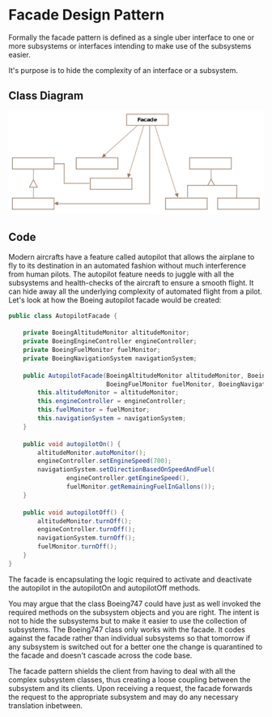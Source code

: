 # Facade Design Pattern

Formally the facade pattern is defined as a single uber interface to one or
more subsystems or interfaces intending to make use of the subsystems easier.

It's purpose is to hide the complexity of an interface or a subsystem.

## Class Diagram

![Facade Class Diagram](facade_class_diagram.png)

## Code

Modern aircrafts have a feature called autopilot that allows the airplane to
fly to its destination in an automated fashion without much interference from
human pilots. The autopilot feature needs to juggle with all the subsystems
and health-checks of the aircraft to ensure a smooth flight. It can hide away
all the underlying complexity of automated flight from a pilot. Let's look at 
how the Boeing autopilot facade would be created:

```Java
public class AutopilotFacade {

    private BoeingAltitudeMonitor altitudeMonitor;
    private BoeingEngineController engineController;
    private BoeingFuelMonitor fuelMonitor;
    private BoeingNavigationSystem navigationSystem;

    public AutopilotFacade(BoeingAltitudeMonitor altitudeMonitor, BoeingEngineController engineController,
                           BoeingFuelMonitor fuelMonitor, BoeingNavigationSystem navigationSystem) {
        this.altitudeMonitor = altitudeMonitor;
        this.engineController = engineController;
        this.fuelMonitor = fuelMonitor;
        this.navigationSystem = navigationSystem;
    }

    public void autopilotOn() {
        altitudeMonitor.autoMonitor();
        engineController.setEngineSpeed(700);
        navigationSystem.setDirectionBasedOnSpeedAndFuel(
                engineController.getEngineSpeed(),
                fuelMonitor.getRemainingFuelInGallons());
    }

    public void autopilotOff() {
        altitudeMonitor.turnOff();
        engineController.turnOff();
        navigationSystem.turnOff();
        fuelMonitor.turnOff();
    }
}
```

The facade is encapsulating the logic required to activate and deactivate the
autopilot in the autopilotOn and autopilotOff methods.

You may argue that the class Boeing747 could have just as well invoked the
required methods on the subsystem objects and you are right. The intent is
not to hide the subsystems but to make it easier to use the collection of
subsystems. The Boeing747 class only works with the facade. It codes against
the facade rather than individual subsystems so that tomorrow if any subsystem
is switched out for a better one the change is quarantined to the facade and
doesn't cascade across the code base.

The facade pattern shields the client from having to deal with all the complex
subsystem classes, thus creating a loose coupling between the subsystem and
its clients. Upon receiving a request, the facade forwards the request to the
appropriate subsystem and may do any necessary translation inbetween.


